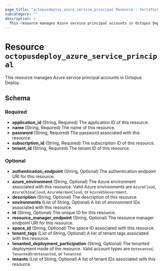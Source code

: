 ```yaml
---
page_title: "octopusdeploy_azure_service_principal Resource - terraform-provider-octopusdeploy"
subcategory: ""
description: |-
  This resource manages Azure service principal accounts in Octopus Deploy.
---
```


# Resource `octopusdeploy_azure_service_principal`

This resource manages Azure service principal accounts in Octopus Deploy.



## Schema

### Required

- **application_id** (String, Required) The application ID of this resource.
- **name** (String, Required) The name of this resource.
- **password** (String, Required) The password associated with this resource.
- **subscription_id** (String, Required) The subscription ID of this resource.
- **tenant_id** (String, Required) The tenant ID of this resource.

### Optional

- **authentication_endpoint** (String, Optional) The authentication endpoint URI for this resource.
- **azure_environment** (String, Optional) The Azure environment associated with this resource. Valid Azure environments are `AzureCloud`, `AzureChinaCloud`, `AzureGermanCloud`, or `AzureUSGovernment`.
- **description** (String, Optional) The description of this resource.
- **environments** (List of String, Optional) A list of environment IDs associated with this resource.
- **id** (String, Optional) The unique ID for this resource.
- **resource_manager_endpoint** (String, Optional) The resource manager endpoint URI for this resource.
- **space_id** (String, Optional) The space ID associated with this resource.
- **tenant_tags** (List of String, Optional) A list of tenant tags associated with this resource.
- **tenanted_deployment_participation** (String, Optional) The tenanted deployment mode of the resource. Valid account types are `Untenanted`, `TenantedOrUntenanted`, or `Tenanted`.
- **tenants** (List of String, Optional) A list of tenant IDs associated with this resource.


